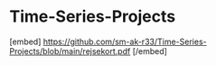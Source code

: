 # Time-Series-Projects
[embed] https://github.com/sm-ak-r33/Time-Series-Projects/blob/main/rejsekort.pdf [/embed] 
